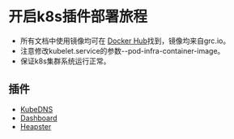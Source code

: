 # 开启k8s插件部署旅程
- 所有文档中使用镜像均可在 [Docker Hub](https://hub.docker.com/r/mosquitood/)找到，镜像均来自grc.io。
- 注意修改kubelet.service的参数--pod-infra-container-image。
- 保证k8s集群系统运行正常。
## 插件
- <a href="/addons/kubedns.md">KubeDNS</a>
- <a href="/addons/dashboard.md">Dashboard</a>
- <a href="/addons/heapster.md">Heapster</a>
